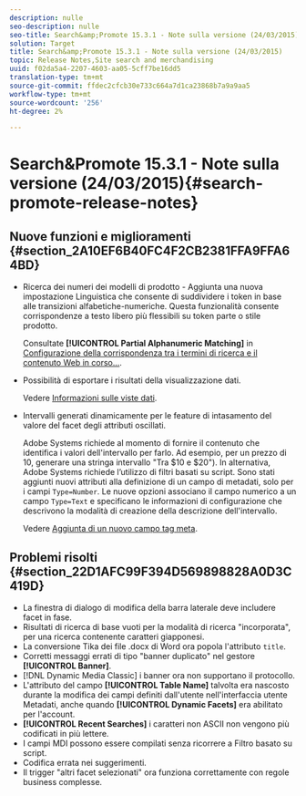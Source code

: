```yaml
---
description: nulle
seo-description: nulle
seo-title: Search&amp;Promote 15.3.1 - Note sulla versione (24/03/2015)
solution: Target
title: Search&amp;Promote 15.3.1 - Note sulla versione (24/03/2015)
topic: Release Notes,Site search and merchandising
uuid: f02da5a4-2207-4603-aa05-5cff7be16dd5
translation-type: tm+mt
source-git-commit: ffdec2cfcb30e733c664a7d1ca23868b7a9a9aa5
workflow-type: tm+mt
source-wordcount: '256'
ht-degree: 2%

---
```



# Search&amp;Promote 15.3.1 - Note sulla versione (24/03/2015){#search-promote-release-notes}

## Nuove funzioni e miglioramenti {#section_2A10EF6B40FC4F2CB2381FFA9FFA64BD}

* Ricerca dei numeri dei modelli di prodotto - Aggiunta una nuova impostazione Linguistica che consente di suddividere i token in base alle transizioni alfabetiche-numeriche. Questa funzionalità consente corrispondenze a testo libero più flessibili su token parte o stile prodotto.

   Consultate **[!UICONTROL Partial Alphanumeric Matching]** in [Configurazione della corrispondenza tra i termini di ricerca e il contenuto Web in corso...](../c-about-linguistics-menu/c-about-words-and-language.md#task_351A9144A51F4B41923BDBACDEF3B616).

* Possibilità di esportare i risultati della visualizzazione dati.

   Vedere [Informazioni sulle viste dati](../c-about-reports-menu/c-about-data-views.md#concept_DCA897D074464BC1861AA47B40CC86C3).

* Intervalli generati dinamicamente per le feature di intasamento del valore del facet degli attributi oscillati.

    Adobe Systems richiede al momento di fornire il contenuto che identifica i valori dell&#39;intervallo per farlo. Ad esempio, per un prezzo di 10, generare una stringa intervallo &quot;Tra $10 e $20&quot;). In alternativa,  Adobe Systems richiede l’utilizzo di filtri basati su script. Sono stati aggiunti nuovi attributi alla definizione di un campo di metadati, solo per i campi `Type=Number`. Le nuove opzioni associano il campo numerico a un campo `Type=Text` e specificano le informazioni di configurazione che descrivono la modalità di creazione della descrizione dell&#39;intervallo.

   Vedere [Aggiunta di un nuovo campo tag meta](../c-about-settings-menu/c-about-metadata-menu.md#task_6DF188C0FC7F4831A4444CA9AFA615E5).

## Problemi risolti {#section_22D1AFC99F394D569898828A0D3C419D}

* La finestra di dialogo di modifica della barra laterale deve includere facet in fase.
* Risultati di ricerca di base vuoti per la modalità di ricerca &quot;incorporata&quot;, per una ricerca contenente caratteri giapponesi.
* La conversione Tika dei file .docx di Word ora popola l&#39;attributo `title`.
* Corretti messaggi errati di tipo &quot;banner duplicato&quot; nel gestore **[!UICONTROL Banner]**.
* [!DNL Dynamic Media Classic] i banner ora non supportano il protocollo.
* L&#39;attributo del campo **[!UICONTROL Table Name]** talvolta era nascosto durante la modifica dei campi definiti dall&#39;utente nell&#39;interfaccia utente Metadati, anche quando **[!UICONTROL Dynamic Facets]** era abilitato per l&#39;account.
* **[!UICONTROL Recent Searches]** i caratteri non ASCII non vengono più codificati in più lettere.
* I campi MDI possono essere compilati senza ricorrere a Filtro basato su script.
* Codifica errata nei suggerimenti.
* Il trigger &quot;altri facet selezionati&quot; ora funziona correttamente con regole business complesse.

